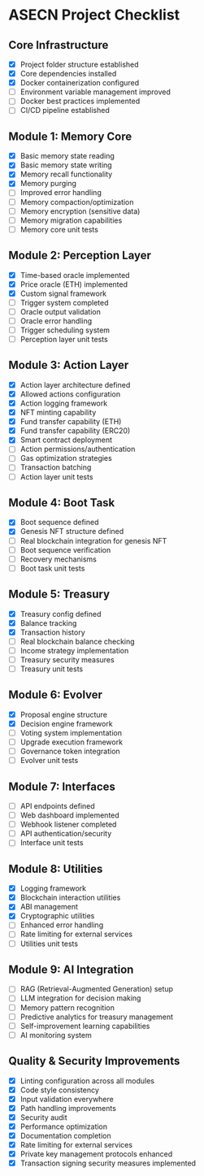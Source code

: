 # ASECN Project Checklist

## Core Infrastructure

- [x] Project folder structure established
- [x] Core dependencies installed
- [x] Docker containerization configured
- [ ] Environment variable management improved
- [ ] Docker best practices implemented
- [ ] CI/CD pipeline established

## Module 1: Memory Core

- [x] Basic memory state reading
- [x] Basic memory state writing
- [x] Memory recall functionality
- [x] Memory purging
- [ ] Improved error handling
- [ ] Memory compaction/optimization
- [ ] Memory encryption (sensitive data)
- [ ] Memory migration capabilities
- [ ] Memory core unit tests

## Module 2: Perception Layer

- [x] Time-based oracle implemented
- [x] Price oracle (ETH) implemented
- [x] Custom signal framework
- [ ] Trigger system completed
- [ ] Oracle output validation
- [ ] Oracle error handling
- [ ] Trigger scheduling system
- [ ] Perception layer unit tests

## Module 3: Action Layer

- [x] Action layer architecture defined
- [x] Allowed actions configuration
- [x] Action logging framework
- [x] NFT minting capability
- [x] Fund transfer capability (ETH)
- [x] Fund transfer capability (ERC20)
- [x] Smart contract deployment
- [ ] Action permissions/authentication
- [ ] Gas optimization strategies
- [ ] Transaction batching
- [ ] Action layer unit tests

## Module 4: Boot Task

- [x] Boot sequence defined
- [x] Genesis NFT structure defined
- [ ] Real blockchain integration for genesis NFT
- [ ] Boot sequence verification
- [ ] Recovery mechanisms
- [ ] Boot task unit tests

## Module 5: Treasury

- [x] Treasury config defined
- [x] Balance tracking
- [x] Transaction history
- [ ] Real blockchain balance checking
- [ ] Income strategy implementation
- [ ] Treasury security measures
- [ ] Treasury unit tests

## Module 6: Evolver

- [x] Proposal engine structure
- [x] Decision engine framework
- [ ] Voting system implementation
- [ ] Upgrade execution framework
- [ ] Governance token integration
- [ ] Evolver unit tests

## Module 7: Interfaces

- [ ] API endpoints defined
- [ ] Web dashboard implemented
- [ ] Webhook listener completed
- [ ] API authentication/security
- [ ] Interface unit tests

## Module 8: Utilities

- [x] Logging framework
- [x] Blockchain interaction utilities
- [x] ABI management
- [x] Cryptographic utilities
- [ ] Enhanced error handling
- [ ] Rate limiting for external services
- [ ] Utilities unit tests

## Module 9: AI Integration

- [ ] RAG (Retrieval-Augmented Generation) setup
- [ ] LLM integration for decision making
- [ ] Memory pattern recognition
- [ ] Predictive analytics for treasury management
- [ ] Self-improvement learning capabilities
- [ ] AI monitoring system

## Quality & Security Improvements

- [x] Linting configuration across all modules
- [x] Code style consistency
- [x] Input validation everywhere
- [x] Path handling improvements
- [x] Security audit
- [x] Performance optimization
- [x] Documentation completion
- [x] Rate limiting for external services
- [x] Private key management protocols enhanced
- [x] Transaction signing security measures implemented
